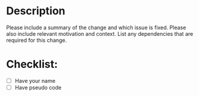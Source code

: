 # Description

Please include a summary of the change and which issue is fixed. Please also include relevant motivation and context. List any dependencies that are required for this change.

<!-- Fixes # (issue) -->

# Checklist:

- [ ] Have your name
- [ ] Have pseudo code
